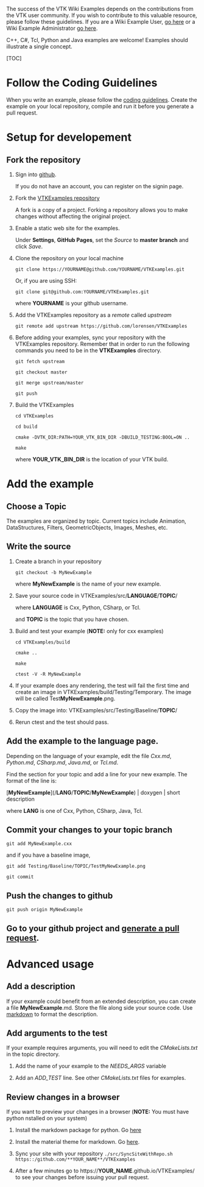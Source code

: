 The success of the VTK Wiki Examples depends on the contributions from
the VTK user community. If you wish to contribute to this valuable
resource, please follow these guidelines. If you are a Wiki Example
User, [go here](../Instructions/ForUsers) or a Wiki Example
Administrator [go here](../Instructions/ForAdministrators).

C++, C#, Tcl, Python and Java examples are welcome! Examples should
illustrate a single concept.

[TOC]

# Follow the Coding Guidelines

When you write an example, please follow the [coding guidelines](../Instructions/Guidelines). Create the example on your local repository, compile and run it before you generate a pull request.

# Setup for developement

## Fork the repository

1. Sign into [github](https://github.com/login).

    If you do not have an account, you can register on the signin page.

2. Fork the [VTKExamples repository](https://github.com/lorensen/VTKExamples)

    A fork is a copy of a project. Forking a repository allows you to make changes without affecting the original project.

3. Enable a static web site for the examples.

    Under **Settings**, **GitHub Pages**, set the *Source* to **master branch** and click *Save*.

4. Clone the repository on your local machine

    ```
    git clone https://YOURNAME@github.com/YOURNAME/VTKExamples.git
    ```

    Or, if you are using SSH:

    ```
    git clone git@github.com:YOURNAME/VTKExamples.git
    ```

    where **YOURNAME** is your github username.

5. Add the VTKExamples repository as a *remote* called *upstream*

    ```
    git remote add upstream https://github.com/lorensen/VTKExamples
    ```

6. Before adding your examples, sync your repository with the VTKExamples repository. Remember that in order to run the following commands you need to be in the **VTKExamples** directory.

    ```
    git fetch upstream
    ```

    ```
    git checkout master
    ```

    ```
    git merge upstream/master
    ```

    ```
    git push
    ```

6. Build the VTKExamples

    ```
    cd VTKExamples
    ```

    ```
    cd build
    ```

    ```
    cmake -DVTK_DIR:PATH=YOUR_VTK_BIN_DIR -DBUILD_TESTING:BOOL=ON ..
    ```

    ```
    make
    ```

    where **YOUR_VTK_BIN_DIR** is the location of your VTK build.

# Add the example

## Choose a Topic

The examples are organized by topic. Current topics include Animation,
DataStructures, Filters, GeometricObjects, Images, Meshes, etc.

## Write the source

1. Create a branch in your repository

    ```
    git checkout -b MyNewExample
    ```

    where **MyNewExample** is the name of your new example.

2. Save your source code in VTKExamples/src/**LANGUAGE**/**TOPIC**/

    where **LANGUAGE** is Cxx, Python, CSharp, or Tcl.

    and **TOPIC** is the topic that you have chosen.

3. Build and test your example (**NOTE:** only for cxx examples)

    ```
    cd VTKExamples/build
    ```

    ```
    cmake ..
    ```

    ```
    make
    ```

    ```
    ctest -V -R MyNewExample
    ```

4. If your example does any rendering, the test will fail the first time and create an image in VTKExamples/build/Testing/Temporary. The image will be called Test**MyNewExample**.png.

5. Copy the image into: VTKExamples/src/Testing/Baseline/**TOPIC**/

6. Rerun ctest and the test should pass.

## Add the example to the language page.

Depending on the language of your example, edit the file *Cxx.md*, *Python.md*, *CSharp.md*, *Java.md*, or *Tcl.md*.

Find the section for your topic and add a line for your new example. The format of the line is:

\[**MyNewExample**\]\(/**LANG**/**TOPIC**/**MyNewExample**\) | doxygen | short description

where **LANG** is one of Cxx, Python, CSharp, Java, Tcl.

## Commit your changes to your topic branch

```
git add MyNewExample.cxx
```

and if you have a baseline image,

```
git add Testing/Baseline/TOPIC/TestMyNewExample.png
```
```
git commit
```

## Push the changes to github

```
git push origin MyNewExample
```

## Go to your github project and [generate a pull request](https://help.github.com/articles/creating-a-pull-request/).

# Advanced usage

## Add a description

If your example could benefit from an extended description, you can create a file **MyNewExample**.md. Store the file along side your source code. Use [markdown](https://guides.github.com/features/mastering-markdown/) to format the description.

## Add arguments to the test

If your example requires arguments, you will need to edit the *CMakeLists.txt* in the topic directory.

1. Add the name of your example to the *NEEDS_ARGS* variable

2. Add an *ADD_TEST* line. See other *CMakeLists.txt* files for examples.

## Review changes in a browser

If you want to preview your changes in a browser (**NOTE:** You must have python nstalled on your system)

  1. Install the markdown package for python. Go [here](https://pythonhosted.org/Markdown/install.html)

  2. Install the material theme for markdown. Go [here](http://squidfunk.github.io/mkdocs-material/#quick-start).

  3. Sync your site with your repository
    ```
    ./src/SyncSiteWithRepo.sh https::/github.com/**YOUR_NAME**/VTKExamples
    ```

  4. After a few minutes go to https://**YOUR_NAME**.github.io/VTKExamples/ to see your changes before issuing your pull request.


